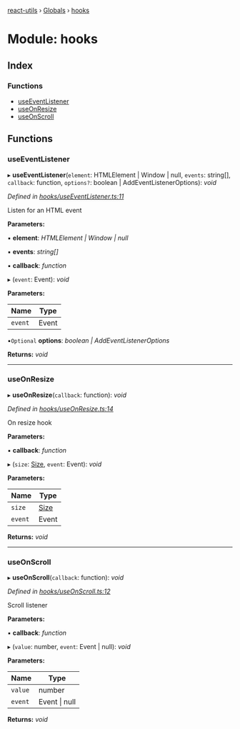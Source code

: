 [react-utils](../README.md) › [Globals](../globals.md) › [hooks](hooks.md)

# Module: hooks

## Index

### Functions

* [useEventListener](hooks.md#useeventlistener)
* [useOnResize](hooks.md#useonresize)
* [useOnScroll](hooks.md#useonscroll)

## Functions

###  useEventListener

▸ **useEventListener**(`element`: HTMLElement | Window | null, `events`: string[], `callback`: function, `options?`: boolean | AddEventListenerOptions): *void*

*Defined in [hooks/useEventListener.ts:11](https://github.com/ronaldborla/react-utils/blob/2402045/src/hooks/useEventListener.ts#L11)*

Listen for an HTML event

**Parameters:**

▪ **element**: *HTMLElement | Window | null*

▪ **events**: *string[]*

▪ **callback**: *function*

▸ (`event`: Event): *void*

**Parameters:**

Name | Type |
------ | ------ |
`event` | Event |

▪`Optional`  **options**: *boolean | AddEventListenerOptions*

**Returns:** *void*

___

###  useOnResize

▸ **useOnResize**(`callback`: function): *void*

*Defined in [hooks/useOnResize.ts:14](https://github.com/ronaldborla/react-utils/blob/2402045/src/hooks/useOnResize.ts#L14)*

On resize hook

**Parameters:**

▪ **callback**: *function*

▸ (`size`: [Size](../interfaces/types.size.md), `event`: Event): *void*

**Parameters:**

Name | Type |
------ | ------ |
`size` | [Size](../interfaces/types.size.md) |
`event` | Event |

**Returns:** *void*

___

###  useOnScroll

▸ **useOnScroll**(`callback`: function): *void*

*Defined in [hooks/useOnScroll.ts:12](https://github.com/ronaldborla/react-utils/blob/2402045/src/hooks/useOnScroll.ts#L12)*

Scroll listener

**Parameters:**

▪ **callback**: *function*

▸ (`value`: number, `event`: Event | null): *void*

**Parameters:**

Name | Type |
------ | ------ |
`value` | number |
`event` | Event &#124; null |

**Returns:** *void*
